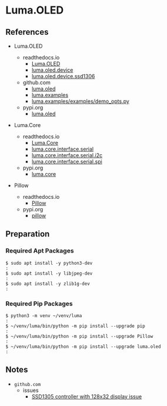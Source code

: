 # Luma.OLED

## References

- Luma.OLED
  - readthedocs.io
    - [Luma.OLED](<https://luma-oled.readthedocs.io/en/latest/index.html>)
    - [luma.oled.device](<https://luma-oled.readthedocs.io/en/latest/api-documentation.html>)
    - [luma.oled.device.ssd1306](<https://luma-oled.readthedocs.io/en/latest/api-documentation.html#luma.oled.device.ssd1306>)
  - github.com
    - [luma.oled](<https://github.com/rm-hull/luma.oled>)
    - [luma.examples](<https://github.com/rm-hull/luma.examples>)
    - [luma.examples/examples/demo_opts.py](<https://github.com/rm-hull/luma.examples/blob/main/examples/demo_opts.py>)
  - pypi.org
    - [luma.oled](<https://pypi.org/project/luma.oled/>)

- Luma.Core
  - readthedocs.io
    - [Luma.Core](<https://luma-core.readthedocs.io/en/latest/index.html>)
    - [luma.core.interface.serial](<https://luma-core.readthedocs.io/en/latest/interface.html>)
    - [luma.core.interface.serial.i2c](<https://luma-core.readthedocs.io/en/latest/interface.html#luma.core.interface.serial.i2c>)
    - [luma.core.interface.serial.spi](<https://luma-core.readthedocs.io/en/latest/interface.html#luma.core.interface.serial.spi>)
  - pypi.org
    - [luma.core](<https://pypi.org/project/luma.core/>)

- Pillow
  - readthedocs.io
    - [Pillow](<https://pillow.readthedocs.io/en/stable/>)
  - pypi.org
    - [pillow](<https://pypi.org/project/pillow/>)

## Preparation

### Required Apt Packages

```shell
$ sudo apt install -y python3-dev
:
$ sudo apt install -y libjpeg-dev
:
$ sudo apt install -y zlib1g-dev
:
```

### Required Pip Packages

```shell
$ python3 -m venv ~/venv/luma
:
$ ~/venv/luma/bin/python -m pip install --upgrade pip
:
$ ~/venv/luma/bin/python -m pip install --upgrade Pillow
:
$ ~/venv/luma/bin/python -m pip install --upgrade luma.oled
:
```

## Notes

- `github.com`
  - issues
    - [SSD1305 controller with 128x32 display issue](<https://github.com/rm-hull/luma.oled/issues/309>)
